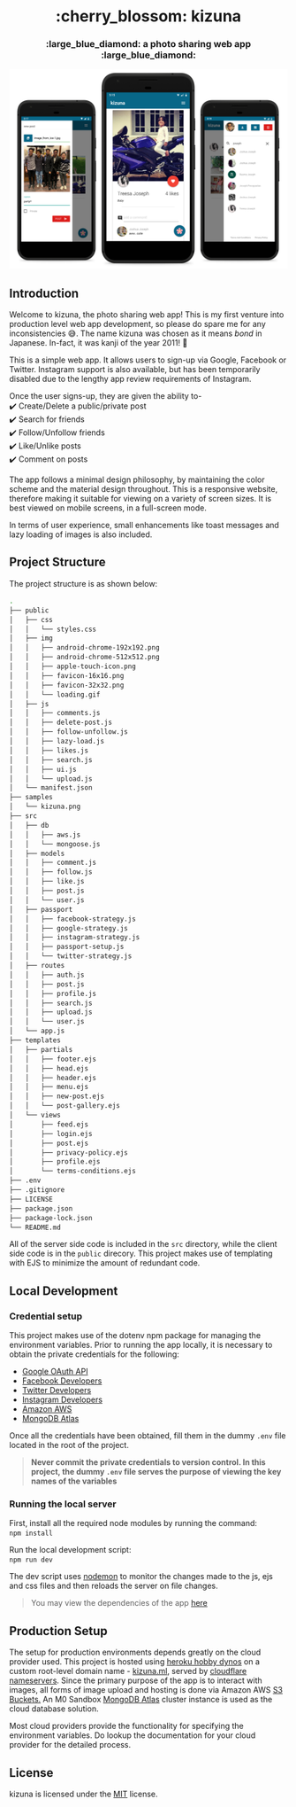 <h1 align="center">:cherry_blossom: kizuna</h1>
<h3 align="center">:large_blue_diamond: a photo sharing web app :large_blue_diamond:</h3>

<p align="center">
<img src="samples/kizuna.png" width="650px">
</p>

## Introduction
Welcome to kizuna, the photo sharing web app! This is my first venture into production level web app development, so please do spare me for any inconsistencies :sweat_smile:. The name kizuna was chosen as it means *bond* in Japanese. In-fact, it was kanji of the year 2011! :tada:

This is a simple web app. It allows users to sign-up via Google, Facebook or Twitter. Instagram support is also available, but has been temporarily disabled due to the lengthy app review requirements of Instagram.

Once the user signs-up, they are given the ability to-  
:heavy_check_mark: Create/Delete a public/private post  
:heavy_check_mark: Search for friends  
:heavy_check_mark: Follow/Unfollow friends  
:heavy_check_mark: Like/Unlike posts  
:heavy_check_mark: Comment on posts  

The app follows a minimal design philosophy, by maintaining the color scheme and the material design throughout. This is a responsive website, therefore making it suitable for viewing on a variety of screen sizes. It is best viewed on mobile screens, in a full-screen mode.

In terms of user experience, small enhancements like toast messages and lazy loading of images is also included.

## Project Structure
The project structure is as shown below:
```bash
.
├── public
│   ├── css
│   │   └── styles.css
│   ├── img
│   │   ├── android-chrome-192x192.png
│   │   ├── android-chrome-512x512.png
│   │   ├── apple-touch-icon.png
│   │   ├── favicon-16x16.png
│   │   ├── favicon-32x32.png
│   │   └── loading.gif
│   ├── js
│   │   ├── comments.js
│   │   ├── delete-post.js
│   │   ├── follow-unfollow.js
│   │   ├── lazy-load.js
│   │   ├── likes.js
│   │   ├── search.js
│   │   ├── ui.js
│   │   └── upload.js
│   └── manifest.json
├── samples
│   └── kizuna.png
├── src
│   ├── db
│   │   ├── aws.js
│   │   └── mongoose.js
│   ├── models
│   │   ├── comment.js
│   │   ├── follow.js
│   │   ├── like.js
│   │   ├── post.js
│   │   └── user.js
│   ├── passport
│   │   ├── facebook-strategy.js
│   │   ├── google-strategy.js
│   │   ├── instagram-strategy.js
│   │   ├── passport-setup.js
│   │   └── twitter-strategy.js
│   ├── routes
│   │   ├── auth.js
│   │   ├── post.js
│   │   ├── profile.js
│   │   ├── search.js
│   │   ├── upload.js
│   │   └── user.js
│   └── app.js
├── templates
│   ├── partials
│   │   ├── footer.ejs
│   │   ├── head.ejs
│   │   ├── header.ejs
│   │   ├── menu.ejs
│   │   ├── new-post.ejs
│   │   └── post-gallery.ejs
│   └── views
│       ├── feed.ejs
│       ├── login.ejs
│       ├── post.ejs
│       ├── privacy-policy.ejs
│       ├── profile.ejs
│       └── terms-conditions.ejs
├── .env
├── .gitignore
├── LICENSE
├── package.json
├── package-lock.json
└── README.md
```
All of the server side code is included in the `src` directory, while the client side code is in the `public` direcory. This project makes use of templating with EJS to minimize the amount of redundant code.

## Local Development
### Credential setup
This project makes use of the dotenv npm package for managing the environment variables. Prior to running the app locally, it is necessary to obtain the private credentials for the following:  

* [Google OAuth API](https://console.developers.google.com)
* [Facebook Developers](https://developers.facebook.com/)
* [Twitter Developers](https://developer.twitter.com)
* [Instagram Developers](https://www.instagram.com/developer/)
* [Amazon AWS](https://aws.amazon.com/)
* [MongoDB Atlas](https://www.mongodb.com/cloud/atlas)  

Once all the credentials have been obtained, fill them in the dummy `.env` file located in the root of the project.  

> **Never commit the private credentials to version control. In this project, the dummy `.env` file serves the purpose of viewing the key names of the variables**

### Running the local server
First, install all the required node modules by running the command:  
`npm install`  

Run the local development script:  
`npm run dev`  

The dev script uses [nodemon](https://www.npmjs.com/package/nodemon) to monitor the changes made to the js, ejs and css files and then reloads the server on file changes.  

> You may view the dependencies of the app [here](https://github.com/tackyunicorn/kizuna/network/dependencies)  

## Production Setup
The setup for production environments depends greatly on the cloud provider used. This project is hosted using [heroku hobby dynos](https://devcenter.heroku.com/articles/dyno-types) on a custom root-level domain name - [kizuna.ml](https://kizuna.ml), served by [cloudflare nameservers](https://support.cloudflare.com/hc/en-us/articles/205195708-Changing-your-domain-nameservers-to-Cloudflare). Since the primary purpose of the app is to interact with images, all forms of image upload and hosting is done via Amazon AWS [S3 Buckets.](https://aws.amazon.com/s3/) An M0 Sandbox [MongoDB Atlas](https://www.mongodb.com/cloud/atlas) cluster instance is used as the cloud database solution.

Most cloud providers provide the functionality for specifying the environment variables. Do lookup the documentation for your cloud provider for the detailed process.

## License
kizuna is licensed under the [MIT](LICENSE) license.